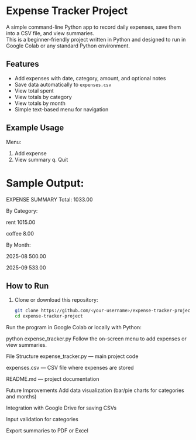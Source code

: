 # Expense Tracker Project

A simple command-line Python app to record daily expenses, save them into a CSV file, and view summaries.  
This is a beginner-friendly project written in Python and designed to run in Google Colab or any standard Python environment.

## Features
- Add expenses with date, category, amount, and optional notes
- Save data automatically to `expenses.csv`
- View total spent
- View totals by category
- View totals by month
- Simple text-based menu for navigation

## Example Usage
Menu:

1. Add expense
2. View summary
q. Quit


**Sample Output:**
========================
EXPENSE SUMMARY
Total: 1033.00

By Category:

rent 1015.00

coffee 8.00

By Month:

2025-08 500.00

2025-09 533.00


## How to Run
1. Clone or download this repository:
   ```bash
   git clone https://github.com/<your-username>/expense-tracker-project.git
   cd expense-tracker-project
Run the program in Google Colab or locally with Python:


python expense_tracker.py
Follow the on-screen menu to add expenses or view summaries.

File Structure
expense_tracker.py — main project code

expenses.csv — CSV file where expenses are stored

README.md — project documentation

Future Improvements
Add data visualization (bar/pie charts for categories and months)

Integration with Google Drive for saving CSVs

Input validation for categories

Export summaries to PDF or Excel
